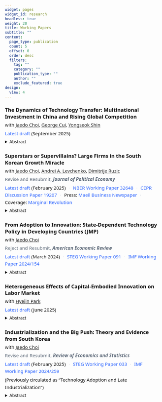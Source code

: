 ```yaml
---
widget: pages
widget_id: research
headless: true
weight: 20
title: Working Papers
subtitle: ""
content:
  page_type: publication
  count: 5
  offset: 0
  order: desc
  filters:
    tag: ""
    category: ""
    publication_type: ""
    author: ""
    exclude_featured: true
design:
  view: 4
---
```

<!DOCTYPE html>

<html lang="en">
<head>
  <meta charset="utf-8" />
  <meta name="viewport" content="width=device-width, initial-scale=1" />
  <meta name="theme-color" content="#2962ff" />
  <title>Papers</title>
  <style>
    :root {
      --ink: #111;
      --muted: #5f6b7a;
      --accent: #2962ff;
      --space: 1.25rem;
    }
    body { font-family: system-ui, -apple-system, Segoe UI, Roboto, Helvetica, Arial, "Apple Color Emoji", "Segoe UI Emoji"; color: var(--ink); line-height: 1.55; margin: 0; padding: 1rem; }
    .papers { max-width: 860px; margin: 0 auto; }
    .paper { margin: calc(var(--space) * 1.2) 0; padding: 0; }
    .paper h2 { font-size: 1.05rem; margin: 0 0 .25rem; line-height: 1.3; }
    .authors, .status, .links, .note { margin: .25rem 0; font-size: .95rem; color: var(--ink); }
    .status { color: var(--muted); }
    .links a { color: var(--accent); text-decoration: none; }
    .links a:hover, .links a:focus { text-decoration: underline; }
    .dot { color: #c7cdd6; margin: 0 .35rem; 

  </style>
</head>
<body>
<main class="papers">

  <!-- Paper 1 -->

  <section class="paper">
    <h2>The Dynamics of Technology Transfer: Multinational Investment in China and Rising Global Competition</h2>
    <p class="authors">
      with
      <a href="http://www.jaedochoi.com" target="_blank" rel="noopener">Jaedo Choi</a>,
      <a href="https://sites.google.com/umich.edu/georgecui/home" target="_blank" rel="noopener">George Cui</a>,
      <a href="https://sites.wustl.edu/yshin/" target="_blank" rel="noopener">Yongseok Shin</a>
    </p>
    <p class="links">
      <a href="https://younghunshim.com/uploads/CCSS_JV.pdf" target="_blank" rel="noopener">Latest draft</a> (September 2025)
    </p>
    <details class="abs-details">
      <summary>Abstract</summary>
      <div class="abs-abstract">
        Did US multinationals transfer too much technology to China? US multinationals formed joint ventures in China for market access and lower labor costs. However, these ventures transfer technology to Chinese partners and local firms, increasing future competition from China. While multinationals take the technology diffusion and competition into account when forming joint ventures, they do not care about their impact on other US firms, leading to over-investment relative to the US social optimum. We begin with empirical findings on positive spillovers to Chinese firms and negative outcomes for US firms in industries with many joint ventures in China. We then develop a two-country model with oligopolistic competition, endogenous innovation, and joint venture decisions. For the US, joint ventures generate short-run gains that are outweighed by long-run losses due to rising competition from China. Large US firms' profits are higher with joint ventures, at the expense of small firms' profits and the real wage. Banning joint ventures from 1999 onward would have raised US welfare by 1.2 percent.
      </div>
    </details>
  </section>

  <!-- Paper 2 -->

  <section class="paper">
    <h2>Superstars or Supervillains? Large Firms in the South Korean Growth Miracle</h2>
    <p class="authors">
      with
      <a href="http://www.jaedochoi.com" target="_blank" rel="noopener">Jaedo Choi</a>,
      <a href="https://alevchenko.com" target="_blank" rel="noopener">Andrei A. Levchenko</a>,
      <a href="https://www.druzic.com" target="_blank" rel="noopener">Dimitrije Ruzic</a>
    </p>
    <p class="status">Revise and Resubmit, <em><b>Journal of Political Economy</b></em></p>
    <p class="links">
      <a href="https://younghunshim.com/uploads/CLRS.pdf" target="_blank" rel="noopener">Latest draft</a> (February 2025)
      <span class="dot">·</span>
      <a href="https://www.nber.org/papers/w32648" target="_blank" rel="noopener">NBER Working Paper 32648</a>
      <span class="dot">·</span>
      <a href="https://cepr.org/publications/dp19207" target="_blank" rel="noopener">CEPR Discussion Paper 19207</a>
      <span class="dot">·</span>
      Press:
      <a href="https://www.mk.co.kr/en/economy/11074598" target="_blank" rel="noopener">Maeil Business Newspaper</a>
      <span class="dot">·</span>
      Coverage:
      <a href="https://marginalrevolution.com/marginalrevolution/2024/07/large-firms-in-the-south-korean-growth-miracle.html" target="_blank" rel="noopener">Marginal Revolution</a>
    </p>
    <details class="abs-details">
      <summary>Abstract</summary>
      <div class="abs-abstract">
        We quantify the contribution of the largest firms to South Korea's economic performance since 1970. Using firm-level historical data, we document a novel fact: firm concentration rose substantially during the growth miracle period. To understand whether the increased importance of large firms contributed positively or negatively to the South Korean growth miracle, we build a quantitative heterogeneous firm small open economy model. Our framework accommodates a variety of causes and consequences of (changes in) firm concentration: productivity, distortions, selection into exporting, and oligopolistic and oligopsonistic market power in domestic goods and labor markets. The model is implemented directly on the firm-level data and inverted to recover the drivers of changing concentration. We find that most of the increased concentration is attributable to higher productivity growth of the largest firms. Shutting down differential productivity growth of the top 3 firms within each sector would have decreased firm concentration, but nonetheless would have reduced welfare by 2%. Differential distortions and foreign market access of the  largest firms played a more limited role in the trends in concentration and had a smaller welfare impact. Thus, the largest Korean firms were superstars rather than supervillains.
      </div>
    </details>
  </section>

  <!-- Paper 3 -->

  <section class="paper">
    <h2>From Adoption to Innovation: State-Dependent Technology Policy in Developing Countries (JMP)</h2>
    <p class="authors">
      with
      <a href="http://www.jaedochoi.com/" target="_blank" rel="noopener">Jaedo Choi</a>
    </p>
    <p class="status">Reject and Resubmit, <em><b>American Economic Review</b></em></p>
    <p class="links">
      <a href="https://younghunshim.com/uploads/CS_from_adoption_to_innovation.pdf" target="_blank" rel="noopener">Latest draft</a> (March 2024)
      <span class="dot">·</span>
      <a href="https://steg.cepr.org/publications/adoption-innovation-state-dependent-technology-policy-developing-countries" target="_blank" rel="noopener">STEG Working Paper 091</a>
      <span class="dot">·</span>
      <a href="https://www.imf.org/en/Publications/WP/Issues/2024/07/18/From-Adoption-to-Innovation-State-Dependent-Technology-Policy-in-Developing-Countries-552105" target="_blank" rel="noopener">IMF Working Paper 2024/154</a>
    </p>
    <details class="abs-details">
      <summary>Abstract</summary>
      <div class="abs-abstract">
        Should policymakers in developing countries prioritize foreign technology adoption over domestic innovation? How might this depend on development stages? Using historical technology transfer data from South Korea, we find that greater productivity gaps with foreign firms correlate with larger productivity growth after adoption, despite lower fees. Furthermore, non-adopters increased patent citations to foreign sellers, suggesting knowledge spillovers. Motivated by these findings, we build a two-country growth model with innovation and adoption. As the gaps narrow, productivity gains and spillovers from adoption diminish and foreign sellers strategically raise fees due to intensified competition, which renders adoption subsidies less effective. Korea’s shift from adoption to innovation subsidies substantially contributed to growth and welfare. We also explore the optimal policy and its interaction with import tariffs.
      </div>
    </details>
  </section>

  <!-- Paper 4 -->

  <section class="paper">
    <h2>Heterogeneous Effects of Capital-Embodied Innovation on Labor Market</h2>
    <p class="authors">
      with
      <a href="http://www.hyejinpark.net/" target="_blank" rel="noopener">Hyejin Park</a>
    </p>
    <p class="links">
      <a href="https://younghunshim.com/uploads/PS_CEI.pdf" target="_blank" rel="noopener">Latest draft</a> (June 2025)
    </p>
    <details class="abs-details">
      <summary>Abstract</summary>
      <div class="abs-abstract">
        This paper develops an occupation-level measure of Capital-Embodied Innovation (CEI) by matching patents with capital goods based on their text similarity. The impact of CEI on labor demand is heterogeneous, depending on the similarity between capital and occupational tasks. Specifically, CEI associated with task-similar capital reduces the relative labor demand, whereas CEI related to task-dissimilar capital raises it. Between 1980 and 2015, abstract and non-routine occupations experienced more innovations in task-dissimilar capital and fewer in task-similar capital. CEI can explain a significant fraction of the task-biased labor market changes and the decline in labor share.
      </div>
    </details>
  </section>

  <!-- Paper 5 -->

  <section class="paper">
    <h2>Industrialization and the Big Push: Theory and Evidence from South Korea</h2>
    <p class="authors">
      with
      <a href="http://www.jaedochoi.com/" target="_blank" rel="noopener">Jaedo Choi</a>
    </p>
    <p class="status">Revise and Resubmit, <em><b>Review of Economics and Statistics</b></em></p>
    <p class="links">
      <a href="https://younghunshim.com/uploads/Choi_Shim_Ind.pdf" target="_blank" rel="noopener">Latest draft</a> (February 2025)
      <span class="dot">·</span>
      <a href="https://steg.cepr.org/publications/technology-adoption-and-late-industrialization" target="_blank" rel="noopener">STEG Working Paper 033</a>
      <span class="dot">·</span>
      <a href="https://www.imf.org/en/Publications/WP/Issues/2024/12/19/Industrialization-and-the-Big-Push-Theory-and-Evidence-from-South-Korea-559545" target="_blank" rel="noopener">IMF Working Paper 2024/259</a>
    </p>
    <p class="note">(Previously circulated as “Technology Adoption and Late Industrialization”)</p>
    <details class="abs-details">
      <summary>Abstract</summary>
      <div class="abs-abstract">
        We study how one-time subsidies for adoption of modern technology drove South Korea's industrialization in the 1970s. Leveraging unique historical data, we provide causal evidence consistent with coordination failures: adoption improved adopters' performance and generated local spillovers, with firms more likely to adopt when other local firms had already adopted. We incorporate these findings into a quantitative model, where the potential for multiple steady states depends on parameters mapped to the causal estimates. In our calibrated model, South Korea's one-time subsidies shifted its economy to a more industrialized steady state, increasing heavy manufacturing's GDP share by 8.6% and export intensity by 16.2%. Larger market access amplifies the effects of these subsidies, as the gains from adoption increase with firms' scale.
      </div>
    </details>
  </section>

</main>
</body>
</html>
